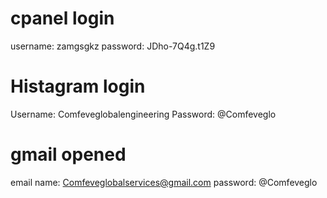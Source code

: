 # cpanel login

username: zamgsgkz
password: JDho-7Q4g.t1Z9

# Histagram login

Username: Comfeveglobalengineering
Password: @Comfeveglo

# gmail opened

email name: Comfeveglobalservices@gmail.com
password: @Comfeveglo
